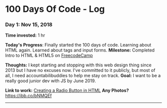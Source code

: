 # 100 Days Of Code - Log

### Day 1: Nov 15, 2018 
**Time invested:** 1 hr

**Today's Progress**: Finally started the 100 days of code. Learning about HTML again. Learned about tags and input forms. 
**Milestone:** Completed Intro to HTML & HTML5 on [FreecodeCamp](https://freecodecamp.org)

**Thoughts:** I kept starting and stopping with this web design thing since 2013 but I have no excuses now. I've committed to it publicly, but most of all, I need accountabilibuddies to help me stay on track. 
**Goal:** I want to be a really good junior dev with JS by June 2019. 

**Link to work:** [Creating a Radio Button in HTML](https://learn.freecodecamp.org/responsive-web-design/basic-html-and-html5/create-a-set-of-radio-buttons)
**Any Photos?** https://ibb.co/bNMQEf
___


